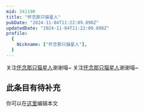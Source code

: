 ```yaml
---
mid: 341190
title: "怀念那只猫星人"
pubDate: "2024-11-04T11:22:09.898Z"
updatedDate: "2024-11-04T11:22:09.898Z"
profile:
  {
    Nickname: ["怀念那只猫星人"],
  }
---
```


关注[怀念那只猫星人](https://space.bilibili.com/341190)谢谢喵~ 关注[怀念那只猫星人](https://space.bilibili.com/341190)谢谢喵~

## 此条目有待补充
你可以在[这里](https://github.com/Yuhanawa/VTuber.ICU/edit/master/src/content/v/怀念那只猫星人/index.md)编辑本文
